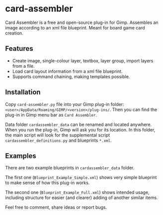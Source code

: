 # card-assembler

Card Assembler is a free and open-source plug-in for Gimp. Assembles an image according to an xml file blueprint. Meant for board game card creation.

## Features

* Create image, single-colour layer, textbox, layer group, import layers from a file.
* Load card layout information from a xml file blueprint.
* Supports command chaining, making templates possible.

## Installation

Copy `card-assembler.py` file into your Gimp plug-in folder: `<user>/AppData/Roaming/GIMP/<version>/plug-ins/`. Then you can find the plug-in in Gimp menu bar as `Card Assembler`.

Data folder `cardassembler_data` can be renamed and located anywhere. When you run the plug-in, Gimp will ask you for its location. In this folder, the main script will look for the supplemental script `cardassembler_definitions.py` and blueprints `*.xml`.

## Examples

There are two example blueprints in `cardassembler_data` folder.

The first one (`Blueprint_Example_Simple.xml`) shows very simple blueprint to make sense of how this plug-in works. 

The second one (`Blueprint_Example_Full.xml`) shows intended usage, including structure for easier (and clearer) adding of another similar items.

Feel free to comment, share ideas or report bugs.
